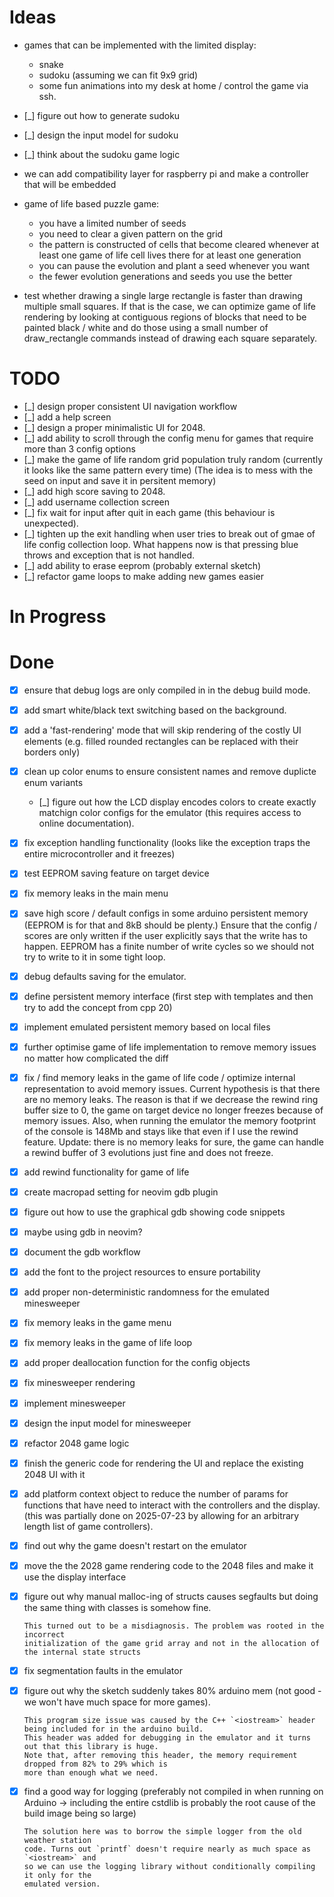 # Ideas
- games that can be implemented with the limited display:
  - snake
  - sudoku (assuming we can fit 9x9 grid)
  - some fun animations
  into my desk at home / control the game via ssh.
- [_] figure out how to generate sudoku
- [_] design the input model for sudoku
- [_] think about the sudoku game logic
- we can add compatibility layer for raspberry pi and make a controller that will be embedded

- game of life based puzzle game:
  - you have a limited number of seeds
  - you need to clear a given pattern on the grid
  - the pattern is constructed of cells that become cleared whenever at least
    one game of life cell lives there for at least one generation
  - you can pause the evolution and plant a seed whenever you want
  - the fewer evolution generations and seeds you use the better

- test whether drawing a single large rectangle is faster than drawing multiple
  small squares. If that is the case, we can optimize game of life rendering by
  looking at contiguous regions of blocks that need to be painted black / white
  and do those using a small number of draw_rectangle commands instead of drawing
  each square separately.

# TODO
- [_] design proper consistent UI navigation workflow
- [_] add a help screen
- [_] design a proper minimalistic UI for 2048.
- [_] add ability to scroll through the config menu for games that require more
      than 3 config options
- [_] make the game of life random grid population truly random (currently it looks
      like the same pattern every time) (The idea is to mess with the seed on input and save
      it in persitent memory)
- [_] add high score saving to 2048.
- [_] add username collection screen
- [_] fix wait for input after quit in each game (this behaviour is unexpected).
- [_] tighten up the exit handling when user tries to break out of gmae of life
      config collection loop. What happens now is that pressing blue throws and
      exception that is not handled.
- [_] add ability to erase eeprom (probably external sketch)
- [_] refactor game loops to make adding new games easier


# In Progress

# Done
- [x] ensure that debug logs are only compiled in in the debug build mode.
- [x] add smart white/black text switching based on the background.
- [x] add a 'fast-rendering' mode that will skip rendering of the costly UI elements
      (e.g. filled rounded rectangles can be replaced with their borders only)
- [x] clean up color enums to ensure consistent names and remove duplicte enum variants
    - [_] figure out how the LCD display encodes colors to create exactly matchign color
          configs for the emulator (this requires access to online documentation).
- [x] fix exception handling functionality (looks like the exception traps the entire
      microcontroller and it freezes)
- [x] test EEPROM saving feature on target device
- [x] fix memory leaks in the main menu
- [x] save high score / default configs in some arduino persistent memory (EEPROM is for that and 8kB
  should be plenty.) Ensure that the config / scores are only written if the user
  explicitly says that the write has to happen. EEPROM has a finite number of write
  cycles so we should not try to write to it in some tight loop.
- [x] debug defaults saving for the emulator.
- [x] define persistent memory interface (first step with templates and then try to add the concept from cpp 20)
- [x] implement emulated persistent memory based on local files
- [x] further optimise game of life implementation to remove memory issues no matter
      how complicated the diff
- [x] fix / find memory leaks in the game of life code / optimize internal representation
      to avoid memory issues. Current hypothesis is that there are no memory leaks.
      The reason is that if we decrease the rewind ring buffer size to 0, the
      game on target device no longer freezes because of memory issues. Also, when
      running the emulator the memory footprint of the console is 148Mb and stays
      like that even if I use the rewind feature.
      Update: there is no memory leaks for sure, the game can handle a rewind buffer
      of 3 evolutions just fine and does not freeze.
- [x] add rewind functionality for game of life
- [x] create macropad setting for neovim gdb plugin
- [x] figure out how to use the graphical gdb showing code snippets
- [x] maybe using gdb in neovim?
- [x] document the gdb workflow
- [x] add the font to the project resources to ensure portability
- [x] add proper non-deterministic randomness for the emulated minesweeper
- [x] fix memory leaks in the game menu
- [x] fix memory leaks in the game of life loop
- [x] add proper deallocation function for the config objects
- [x] fix minesweeper rendering
- [x] implement minesweeper
- [x] design the input model for minesweeper
- [x] refactor 2048 game logic
- [x] finish the generic code for rendering the UI and replace the existing 2048 UI with it
- [x] add platform context object to reduce the number of params for functions
      that have need to interact with the controllers and the display.
      (this was partially done on 2025-07-23 by allowing for an arbitrary length
      list of game controllers).
- [x] find out why the game doesn't restart on the emulator
- [x] move the the 2028 game rendering code to the 2048 files and make it use the
      display interface

- [x] figure out why manual malloc-ing of structs causes segfaults but doing the
      same thing with classes is somehow fine.

      This turned out to be a misdiagnosis. The problem was rooted in the incorrect
      initialization of the game grid array and not in the allocation of the internal state structs

- [x] fix segmentation faults in the emulator

- [x] figure out why the sketch suddenly takes 80% arduino mem (not good - we won't have much space for more games).

      This program size issue was caused by the C++ `<iostream>` header being included for in the arduino build.
      This header was added for debugging in the emulator and it turns out that this library is huge.
      Note that, after removing this header, the memory requirement dropped from 82% to 29% which is
      more than enough what we need.

- [x] find a good way for logging (preferably not compiled in when running on
      Arduino -> including the entire cstdlib is probably the root cause of the
      build image being so large)

      The solution here was to borrow the simple logger from the old weather station
      code. Turns out `printf` doesn't require nearly as much space as `<iostream>` and
      so we can use the logging library without conditionally compiling it only for the
      emulated version.
